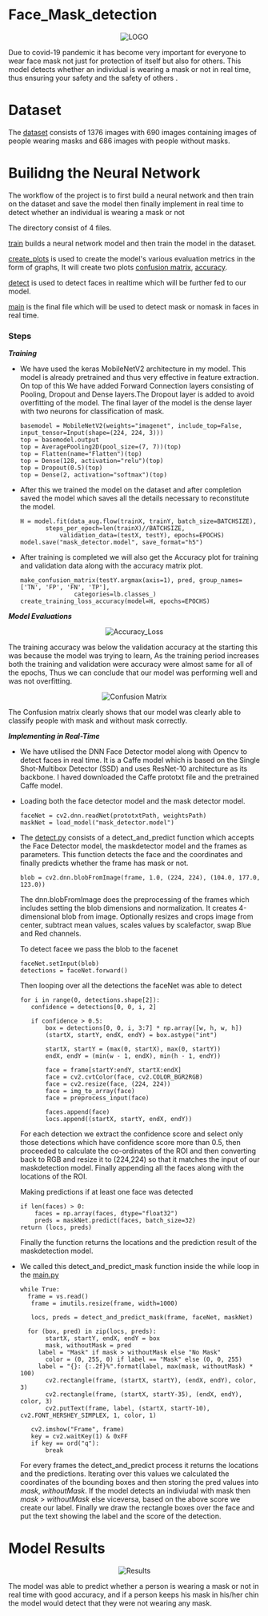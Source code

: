 # **Face_Mask_detection**
 <p align="center">
   <img src="https://github.com/xoikia/Face_mask_detection/blob/main/logo.jpg" alt="LOGO">
</p>

Due to covid-19 pandemic it has become very important for everyone to wear face mask not just for protection of itself but also for others. This model detects whether an 
individual is wearing a mask or not in real time, thus ensuring your safety and the safety of others .

# **Dataset**

The [dataset](https://github.com/xoikia/Face_mask_detection/tree/main/Face_Mask_Detection/dataset) consists of 1376 images with 690 images containing images of people 
wearing masks and 686 images with people without masks.

# **Builidng the Neural Network**

The workflow of the project is  to first build a neural network and then train on the dataset and save the model then finally implement in real time to detect whether 
an individual is wearing a mask or not

The directory consist of 4 files.

[train](https://github.com/xoikia/Face_mask_detection/blob/main/Face_Mask_Detection/train.py) builds a neural network model and then train 
the model in the dataset.

[create_plots](https://github.com/xoikia/Face_mask_detection/blob/main/Face_Mask_Detection/create_plots.py) is used to create the model's various evaluation metrics in
the form of graphs, It will create two plots [confusion matrix](https://github.com/xoikia/Face_mask_detection/blob/main/Face_Mask_Detection/Confusion%20Matrix.png), 
[accuracy](https://github.com/xoikia/Face_mask_detection/blob/main/Face_Mask_Detection/plot.png).

[detect](https://github.com/xoikia/Face_mask_detection/blob/main/Face_Mask_Detection/detect.py) is used to detect faces in realtime which will be further fed to our model.

[main](https://github.com/xoikia/Face_mask_detection/blob/main/Face_Mask_Detection/main.py) is the final file which will be used to detect mask or nomask in faces in real time.

### **Steps**
      
***Training***

   * We have used the keras MobileNetV2 architecture in my model. This model is already pretrained and thus very effective in feature extraction. On top of this 
     We have added Forward Connection layers consisting of Pooling, Dropout and Dense layers.The Dropout layer is added to avoid overfitting of the model. The 
     final layer of the model is the dense layer with two neurons for classification of mask.
     
     ```
     basemodel = MobileNetV2(weights="imagenet", include_top=False, input_tensor=Input(shape=(224, 224, 3)))
     top = basemodel.output
     top = AveragePooling2D(pool_size=(7, 7))(top)
     top = Flatten(name="Flatten")(top)
     top = Dense(128, activation="relu")(top)
     top = Dropout(0.5)(top)
     top = Dense(2, activation="softmax")(top)
     ```
     
      
   * After this we trained the model on the dataset and after completion saved the model which saves all the details necessary to reconstitute the model.
     ```
     H = model.fit(data_aug.flow(trainX, trainY, batch_size=BATCHSIZE), 
     		steps_per_epoch=len(trainX)//BATCHSIZE,
              	validation_data=(testX, testY), epochs=EPOCHS)
     model.save("mask_detector.model", save_format="h5")
     ```
      
   * After training is completed we will also get the Accuracy plot for training and validation data along with the accuracy matrix plot.
     ```
     make_confusion_matrix(testY.argmax(axis=1), pred, group_names=['TN', 'FP', 'FN', 'TP'], 
     				categories=lb.classes_)
     create_training_loss_accuracy(model=H, epochs=EPOCHS)
     ```

***Model Evaluations***

<p align="center">
   <img src="https://github.com/xoikia/Face_mask_detection/blob/main/Face_Mask_Detection/plot.png" alt="Accuracy_Loss">
</p>

   The training accuracy was below the validation accuracy at the starting this was because the model was trying to learn, As the training period increases both
   the training  and validation were accuracy were almost same for all of the epochs, Thus we can conclude that our  model was performing well and was not 
   overfitting.
   
   
   
 <p align="center">
   <img src="https://github.com/xoikia/Face_mask_detection/blob/main/Face_Mask_Detection/Confusion%20Matrix.png" alt="Confusion Matrix">
</p>

   The Confusion matrix clearly shows that our model was clearly able to classify  people with mask and without mask correctly.
      
***Implementing in Real-Time***
    
   * We have utilised the DNN Face Detector model along with Opencv to detect faces in real time. It is a Caffe model which is based on the Single Shot-Multibox 
     Detector (SSD) and uses ResNet-10 architecture as its backbone. I haved downloaded the Caffe prototxt file and the  pretrained Caffe model.
     
   * Loading both the face detector model and the mask detector model.
      ```
      faceNet = cv2.dnn.readNet(prototxtPath, weightsPath)
      maskNet = load_model("mask_detector.model")
      ```
      
   * The [detect.py](https://github.com/xoikia/Face_mask_detection/blob/main/Face_Mask_Detection/detect.py) consists of a detect_and_predict function which accepts the Face              Detector model, the maskdetector model and the frames as parameters. This function detects the face and the coordinates and finally predicts whether the frame has
     mask or not.
     ```
     blob = cv2.dnn.blobFromImage(frame, 1.0, (224, 224), (104.0, 177.0, 123.0))
     ```
     The dnn.blobFromImage does the preprocessing of the frames which includes setting the blob dimensions and normalization. It creates 4-dimensional blob from image.                Optionally resizes and crops image from center, subtract mean values, scales values by scalefactor, swap Blue and Red channels.
     
     To detect facee we pass the blob to the facenet 
     ```
     faceNet.setInput(blob)
     detections = faceNet.forward()
     ```
     Then looping over all the detections the faceNet was able to detect
     ```
     for i in range(0, detections.shape[2]):
        confidence = detections[0, 0, i, 2]

        if confidence > 0.5:
            box = detections[0, 0, i, 3:7] * np.array([w, h, w, h])
            (startX, startY, endX, endY) = box.astype("int")
            
            startX, startY = (max(0, startX), max(0, startY))
            endX, endY = (min(w - 1, endX), min(h - 1, endY))

            face = frame[startY:endY, startX:endX]
            face = cv2.cvtColor(face, cv2.COLOR_BGR2RGB)
            face = cv2.resize(face, (224, 224))
            face = img_to_array(face)
            face = preprocess_input(face)

            faces.append(face)
            locs.append((startX, startY, endX, endY))
      ```
      
      For each detection we extract the confidence score and select only those detections which have confidence score more than 0.5, then proceeded to 
      calculate the co-ordinates of the ROI and then converting back to RGB and resize it to (224,224) so that it matches the input of our maskdetection
      model. Finally appending all the faces along with the locations of the ROI.
      
       Making predictions if at least one face was detected
     ```
     if len(faces) > 0:
         faces = np.array(faces, dtype="float32")
         preds = maskNet.predict(faces, batch_size=32)
     return (locs, preds)
     ```
    
      Finally the function returns the locations and the prediction result of the maskdetection model.
      
      
  * We called this detect_and_predict_mask function inside the while loop in the [main.py](https://github.com/xoikia/Face_mask_detection/blob/main/Face_Mask_Detection/main.py)
    ```
    while True:
      frame = vs.read()
	   frame = imutils.resize(frame, width=1000)

	   locs, preds = detect_and_predict_mask(frame, faceNet, maskNet)
      
      for (box, pred) in zip(locs, preds):
		   startX, startY, endX, endY = box
		   mask, withoutMask = pred
         label = "Mask" if mask > withoutMask else "No Mask"
		   color = (0, 255, 0) if label == "Mask" else (0, 0, 255)
         label = "{}: {:.2f}%".format(label, max(mask, withoutMask) * 100)
		   cv2.rectangle(frame, (startX, startY), (endX, endY), color, 3)
		   cv2.rectangle(frame, (startX, startY-35), (endX, endY), color, 3)
		   cv2.putText(frame, label, (startX, startY-10), cv2.FONT_HERSHEY_SIMPLEX, 1, color, 1)

	   cv2.imshow("Frame", frame)
	   key = cv2.waitKey(1) & 0xFF
	   if key == ord("q"):
		   break
     ```
     
    For every frames the detect_and_predict process it returns the locations and the predictions. Iterating over this values we calculated the coordinates of the 
    bounding boxes and then storing the pred values into *mask*, *withoutMask*. If the model detects an indiviudal with mask then *mask* > *withoutMask* else viceversa,
    based on the above score we create our label. Finally we draw the rectangle boxes over the face and put the text showing the label and the score of the detection.
    
    
# **Model Results**

<p align="center">
   <img src="https://github.com/xoikia/Face_mask_detection/blob/main/Face_Mask_Detection/Video/Demo.gif" alt="Results">
</p>

The model was able to predict whether a person is wearing a mask or not in real time with good accuracy, and if a person keeps his mask in his/her chin the model would detect that they were not wearing any mask.

      
    
    
    
    
    

      
    
    
